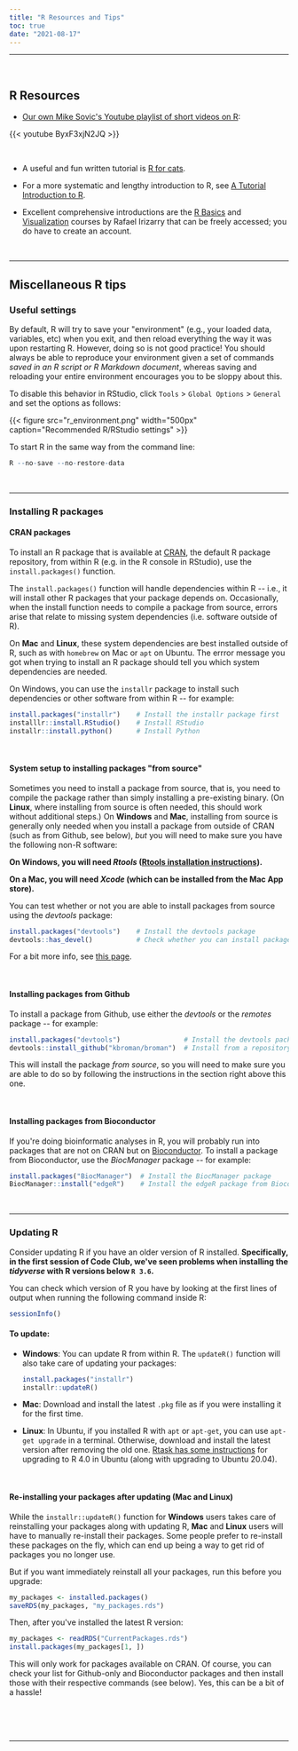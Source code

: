 ```yaml
---
title: "R Resources and Tips"
toc: true
date: "2021-08-17"
---
```


-----

<br>

## R Resources

- [Our own Mike Sovic's Youtube playlist of short videos on R](https://www.youtube.com/playlist?list=PLxhIMi78eQegFm3XqsylVa-Lm7nfiUshe):

{{< youtube ByxF3xjN2JQ >}}

<br>

- A useful and fun written tutorial is [R for cats](https://rforcats.net/).

- For a more systematic and lengthy introduction to R, see 
  [A Tutorial Introduction to R](https://kingaa.github.io/R_Tutorial/).

- Excellent comprehensive introductions are the [R Basics](https://www.edx.org/course/data-science-r-basics)
  and [Visualization](https://www.edx.org/course/data-science-visualization) courses
  by Rafael Irizarry that can be freely accessed;
  you do have to create an account. 

<br>

----

## Miscellaneous R tips

### Useful settings

By default, R will try to save your "environment" (e.g., your loaded data, variables, etc)
when you exit, and then reload everything the way it was upon restarting R.
However, doing so is not good practice!
You should always be able to reproduce your environment given a set of commands
*saved in an R script or R Markdown document*,
whereas saving and reloading your entire environment encourages you to be sloppy about this.

To disable this behavior in RStudio,
click `Tools` > `Global Options` > `General` and set the options as follows:

{{< figure src="r_environment.png" width="500px" caption="Recommended R/RStudio settings" >}}

To start R in the same way from the command line:

```r
R --no-save --no-restore-data
```

<br>

----

### Installing R packages

#### CRAN packages

To install an R package that is available at [CRAN](https://cran.r-project.org/), the default R package repository,
from within R (e.g. in the R console in RStudio), use the `install.packages()` function.

The `install.packages()` function will handle dependencies within R -- i.e., it will install other R packages
that your package depends on. Occasionally, when the install function needs to compile
a package from source, errors arise that relate to missing system dependencies (i.e. software outside of R).

On **Mac** and **Linux**, these system dependencies are best installed outside of R,
such as with `homebrew` on Mac or `apt` on Ubuntu.
The errror message you got when trying to install an R package should tell you which system dependencies are needed.

On Windows, you can use the `installr` package to install such dependencies or other software from within R -- for example:

```r
install.packages("installr")    # Install the installr package first
installlr::install.RStudio()    # Install RStudio
installr::install.python()      # Install Python
```

<br>

#### System setup to installing packages "from source"

Sometimes you need to install a package from source, that is,
you need to compile the package rather than simply installing a pre-existing binary.
(On **Linux**, where installing from source is often needed, this should work without additional steps.) 
On **Windows** and **Mac**, installing from source is generally only needed when you
install a package from outside of CRAN (such as from Github, see below),
*but* you will need to make sure you have the following non-R software:

**On **Windows**, you will need *Rtools* ([Rtools installation instructions](http://cran.r-project.org/bin/windows/Rtools/)).**

**On a Mac, you will need *Xcode* (which can be installed from the Mac App store).**

You can test whether or not you are able to install packages from source using the *devtools* package:

```r
install.packages("devtools")    # Install the devtools package
devtools::has_devel()           # Check whether you can install packages from source
```

For a bit more info, see [this page](https://rstats.wtf/set-up-an-r-dev-environment.html).

<br>

#### Installing packages from Github

To install a package from Github, use either the *devtools* or the *remotes* package -- for example:

```r
install.packages("devtools")                # Install the devtools package
devtools::install_github("kbroman/broman")  # Install from a repository using "<username>/<repo-name>"
```

This will install the package *from source*, so you will need to make sure you are able to do so
by following the instructions in the section right above this one.

<br>

#### Installing packages from Bioconductor

If you're doing bioinformatic analyses in R, you will probably run into packages
that are not on CRAN but on [Bioconductor](https://bioconductor.org/).
To install a package from Bioconductor, use the *BiocManager* package -- for example:

```r
install.packages("BiocManager")  # Install the BiocManager package
BiocManager::install("edgeR")    # Install the edgeR package from Bioconductor
```

<br>

----

### Updating R

Consider updating R if you have an older version of R installed.
**Specifically, in the first session of Code Club, we've seen problems when installing
the *tidyverse* with R versions below `R 3.6`.**

You can check which version of R you have by looking at the first lines of
output when running the following command inside R:

```r
sessionInfo()
```

#### To update:

- **Windows**: You can update R from within R. The `updateR()` function will also take care
  of updating your packages:
  
  ```r
  install.packages("installr")
  installr::updateR()
  ```

- **Mac**: Download and install the latest `.pkg` file as if you were installing it for the first time.

- **Linux**: In Ubuntu, if you installed R with `apt` or `apt-get`, you can use `apt-get upgrade` in a terminal.
  Otherwise, download and install the latest version after removing the old one.
  [Rtask has some instructions](https://rtask.thinkr.fr/installation-of-r-4-0-on-ubuntu-20-04-lts-and-tips-for-spatial-packages/) for upgrading to
  R 4.0 in Ubuntu (along with upgrading to Ubuntu 20.04).

<br>

#### Re-installing your packages after updating (Mac and Linux)

While the `installr::updateR()` function for **Windows** users takes care of reinstalling
your packages along with updating R,
**Mac** and **Linux** users will have to manually re-install their packages.
Some people prefer to re-install these packages on the fly, which can end up being a way
to get rid of packages you no longer use.

But if you want immediately reinstall all your packages, run this before you upgrade:

```r
my_packages <- installed.packages()
saveRDS(my_packages, "my_packages.rds")
```

Then, after you've installed the latest R version:
```r
my_packages <- readRDS("CurrentPackages.rds")
install.packages(my_packages[1, ])
```

This will only work for packages available on CRAN. Of course, you can check your list
for Github-only and Bioconductor packages and then install those with their respective commands
(see below). Yes, this can be a bit of a hassle!


<br/> <br/> <br/>

----
